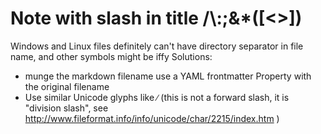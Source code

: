 # Note with slash in title /\\:;&\*(\[\<\>\])
Windows and Linux files definitely can't have directory separator in file name, and other symbols might be iffy
Solutions: 
- munge the markdown filename use a YAML frontmatter Property with the original filename
- Use similar Unicode glyphs like ∕ (this is not a forward slash, it is "division slash", see http://www.fileformat.info/info/unicode/char/2215/index.htm )
